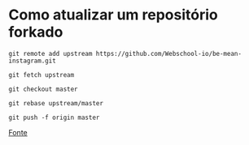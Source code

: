 # Como atualizar um repositório forkado

```
git remote add upstream https://github.com/Webschool-io/be-mean-instagram.git

git fetch upstream

git checkout master

git rebase upstream/master

git push -f origin master
```

[Fonte](http://stackoverflow.com/questions/7244321/how-to-update-a-github-forked-repository)